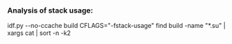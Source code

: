 ### Analysis of stack usage:
idf.py --no-ccache build CFLAGS="-fstack-usage"
find build -name "*.su" | xargs cat | sort -n -k2